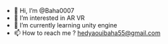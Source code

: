 - 👋 Hi, I’m @Baha0007
- 👀 I’m interested in AR VR
- 🌱 I’m currently learning unity engine
- 📫 How to reach me ? hedyaouibaha55@gmail.com

<!---
Baha0007/Baha0007 is a ✨ special ✨ repository because its `README.md` (this file) appears on your GitHub profile.
You can click the Preview link to take a look at your changes.
--->
